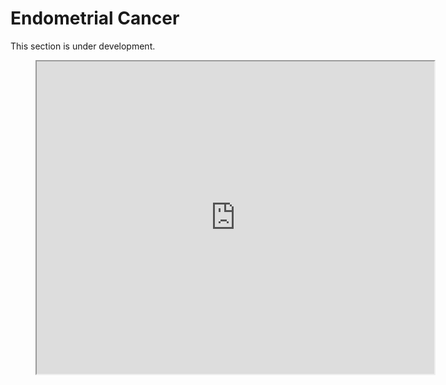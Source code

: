# Endometrial Cancer
This section is under development.


<figure>
    <iframe src="https://wcrf.github.io/SysRev-Metan/trial_fig.html" style="width: 150%; height: 500px;"></iframe>
</figure>


